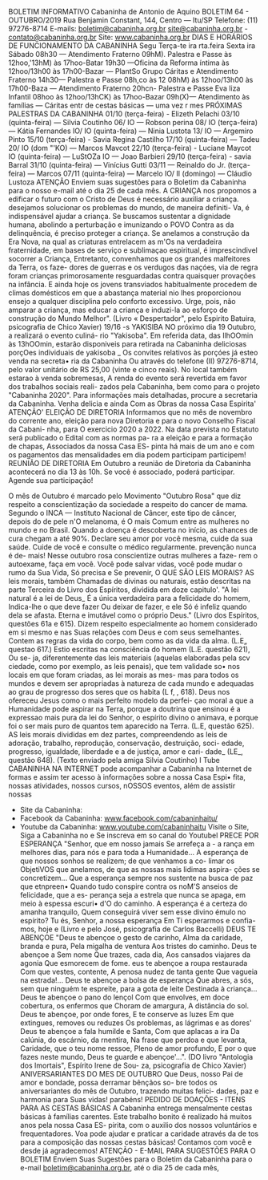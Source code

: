 BOLETIM INFORMATIVO 
Cabaninha de Antonio de Aquino 
BOLETIM 64 - OUTUBRO/2019 
Rua Benjamin Constant, 144, Centro — Itu/SP 
Telefone: (11) 97276-8714 
E-mails: boletim@cabaninha.org.br 
site@cabaninha.org.br - contato@cabaninha.org.br 
Site: www.cabaninha.org.br 
DIAS E HORÁRIOS DE FUNCIONAMENTO DA CABANINHA 
Segu 
Terça-te ira 
rta.feira 
Sexta ira 
Sábado 
08h30 — Atendimento Fraterno 
09hM). Palestra e Passe 
às 12hoo,'13hM) às 17hoo-Batar 
19h30 —Oficina da Reforma íntima 
às 12hoo/13h00 às 17h00-Bazar 
— PlantSo Grupo Cáritas e 
Atendimento Fraterno 
14h30— Palestra e Passe 
08h,co às 12 
08hM) às 12hoo/13h00 às 17h00-Baza 
— Atendimento Fraterno 
20hcn- Palestra e Passe 
Eva liza Infantil 
08hoo às 12hoo/13hCK) às 17hoo-Bazar 
09h(X)— Atendimento às famílias 
— Cáritas 
entr de cestas básicas — uma vez r mes 
PRÓXIMAS PALESTRAS DA CABANINHA 
01/10 (terça-feira) - Elizeth Pelachi 
03/10 (quinta-feira) — Silvia Coutinho 
06/ IO — Robson perina 
08/ IO (terça-feira) — Kátia Fernandes 
IO/ IO (quinta-feira) — Ninia Lustota 
13/ IO — Argemiro Pinto 
15/10 (terça-feira) - Savia Regina Castilho 
17/10 (quinta-feira) — Tadeu 
20/ IO (dom "'KO) — Marcos Mavcot 
22/10 (terça-feira) - Luciane Maycot 
IO (quinta-feira) — LuStOZa 
IO — Joao Barbieri 
29/10 (terça-feira) - savia Barral 
31/10 (quinta-feira) — Vinícius Gutti 
03/11 — Reinaldo do Jr. 
(terça-feira) — Marcos 
07/11 (quinta-feira) — Marcelo 
IO/ II (domingo) — Cláudio Lustoza 
ATENÇÃO Enviem suas sugestões para o Boletim da Cabaninha 
para o nosso e-mail até o dia 25 de 
cada mês. 
A CRIANÇA 
nos propomos a edificar o futuro com o Cristo de Deus é necessário 
auxiliar a criança. 
desejamos solucionar os problemas do mundo, de maneira definiti- 
Va, é indispensável ajudar a criança. 
Se buscamos sustentar a dignidade humana, abolindo a perturbação e 
imunizando o POVO Contra as da delinquência, é preciso 
proteger a criança. 
Se anelamos a construção da Era Nova, na qual as criaturas entrelacem 
as m'Os na verdadeira fraternidade, em bases de serviço e sublimaçao 
espiritual, é imprescindivel socorrer a Criança, 
Entretanto, convenhamos que os grandes malfeitores da Terra, os faze- 
dores de guerras e os verdugos das naçóes, via de regra foram crianças 
primorosamente resguardadas contra quaisquer provações na infância. 
E ainda hoje os jovens transviados habitualmente procedem de climas 
domésticos em que a abastança material nio lhes proporcionou ensejo 
a qualquer disciplina pelo conforto excessivo. 
Urge, pois, não amparar a criança, mas educar a criança e induzi-la ao 
esforço de construção do Mundo Melhor". 
(Livro « Despertador", pelo Espirito Batuira, psicografia de Chico Xavier) 
19/16 -s 
YAKISIBA 
NO próximo dia 19 Outubro, a realizará o evento culiná- 
rio "Yakisoba". Em referida data, das IlhOOmin às 13hOOmin, estarão 
disponiveis para retirada na Cabaninha deliciosas porçOes individuais de 
yakisoba _ Os convites relativos às porçóes já esteo venda na secreta• 
ria da Cabaninha Ou através do telefone (II) 97276-8714, pelo valor 
unitário de RS 25,00 (vinte e cinco reais). No local também estarao à 
venda sobremesas, 
A renda do evento será revertida em favor dos trabalhos sociais reali- 
zados pela Cabaninha, bem como para o projeto "Cabaninha 2020". 
Para informações mais detalhadas, procure a secretaria da Cabaninha. 
Venha delicia e ainda Com as Obras da 
nossa Casa Espirita' 
ATENÇÃO' ELEIÇÃO DE DIRETORIA 
Informamos que no mês de novembro do corrente ano, 
eleição para nova Diretoria e para o novo Conselho Fiscal da Cabani- 
nha, para O exercicio 2020 a 2022. 
Na data prevista no Estatuto será publicado o Edital com as normas pa- 
ra a eleição e para a formação de chapas, Associados da nossa Casa ES- 
pinta há mais de um ano e com os pagamentos das mensalidades em 
dia podem participam participem! 
REUNIÃO DE DIRETORIA 
Em Outubro a reunião de Diretoria da Cabaninha acontecerá no dia 13 
às 10h. Se você é associado, poderá participar. 
Agende sua participação! 

O mês de Outubro é marcado pelo Movimento "Outubro Rosa" 
que diz respeito a conscientização da sociedade a respeito do 
cancer de mama. Segundo o INCA — Instituto Nacional de Câncer, 
este tipo de câncer, depois do de pele n'O melanoma, é O mais 
Comum entre as mulheres no mundo e no Brasil. Quando a doença 
é descoberta no início, as chances de cura chegam a até 90%. 
Declare seu amor por você mesma, cuide da sua saúde. Cuide de 
você e consulte o médico regularmente. prevenção nunca é de- 
mais! Nesse outubro rosa conscientize outras mulheres a faze- 
rem o autoexame, faça em você. Você pode salvar vidas, você 
pode mudar o rumo da Sua Vida, Só precisa e Se 
prevenir, 
O QUE SÃO LEIS MORAIS? 
AS leis morais, também Chamadas de divinas ou naturais, estão 
descritas na parte Terceira do Livro dos Espíritos, dividida em doze 
capitulo'. 
"A lei natural é a lei de Deus_ É a única verdadeira para a felicidade 
do homem, Indica-lhe o que deve fazer Ou deixar de fazer, e ele Só 
é infeliz quando dela se afasta. Eterna e imutável como o próprio 
Deus." (Livro dos Espíritos, questões 61a e 615). 
Dizem respeito especialmente ao homem considerado em si 
mesmo e nas Suas relações com Deus e com seus semelhantes. 
Contem as regras da vida do corpo, bem como as da vida da alma. 
(L.E„ questao 617.) 
Estio escritas na consciência do homem (L.E. questão 621), Ou se- 
ja, diferentemente das leis materiais (aquelas elaboradas pela scv 
ciedade, como por exemplo, as leis penais), que tem validade so• 
nos locais em que foram criadas, as lei morais as mes- 
mas para todos os mundos e devem ser apropriadas à natureza de 
cada mundo e adequadas ao grau de progresso dos seres que os 
habita (L f, , 618). 
Deus nos ofereceu Jesus como o mais perfeito modelo da perfei- 
çao moral a que a Humanidade pode aspirar na Terra, porque a 
doutrina que ensinou é a expressao mais pura da lei do Senhor, o 
espírito divino o animava, e porque foi o ser mais puro de quantos 
tem aparecido na Terra. (L.E, questão 625). 
AS leis morais divididas em dez partes, compreendendo as leis 
de adoração, trabalho, reprodução, conservação, destruição, soci- 
edade, progresso, igualdade, liberdade e a de justiça, amor e cari- 
dade_ (LE_, questão 648). 
(Texto enviado pela amiga Silvia Coutinho) 
I Tube 
CABANINHA NA INTERNET 
pode acompanhar a Cabaninha na Internet de 
formas e assim ter acesso à informações sobre a nossa Casa Espi• 
fita, nossas atividades, nossos cursos, nOSSOS eventos, além de 
assistir nossas 
- Site da Cabaninha: 
- Facebook da Cabaninha: 
www.facebook.com/cabaninhaitu/ 
- Youtube da Cabaninha: 
www.youtube.com/cabaninhaitu 
Visite o Site, Siga a Cabaninha no e Se inscreva em 
so canal do Youtubel 
PRECE POR ESPERANÇA 
"Senhor, que em nosso jamais Se arrefeça a - a 
rança em melhores dias, para nós e para toda a Humanidade... 
A esperança de que nossos sonhos se realizem; de que venhamos a co- 
limar os ObjetiVOS que anelamos, de que as nossas mais lidimas aspira- 
ções se concretizem... 
Que a esperança sempre nos sustente na busca de paz que etnpreen• 
Quando tudo conspire contra os noM'S anseios de felicidade, que a es- 
perança seja a estrela que nunca se apaga, em meio à espessa escuri• 
d'O do caminho. 
A esperança é a certeza do amanha tranquilo, 
Quem conseguirá viver sem esse divino émulo no espírito? 
Tu és, Senhor, a nossa esperança Em Ti esperarmos e confia- 
mos, hoje e (Livro e pelo 
José, psicografia de Carlos Baccelli) 
DEUS TE ABENÇOE 
"Deus te abençoe o gesto de carinho, 
Alma da caridade, branda e pura, 
Pela migalha de ventura 
Aos tristes do caminho. 
Deus te abençoe a Sem nome 
Que trazes, cada dia, 
Aos cansados viajares da agonia 
Que esmorecem de fome. 
eus te abençoe a roupa restaurada 
Com que vestes, contente, 
A penosa nudez de tanta gente 
Que vagueia na estrada!... 
Deus te abençoe a bolsa de esperança 
Que abres, a sós, sem que ninguém te espreite, 
para a gota de leite 
Destinada à criança... 
Deus te abençoe o pano do lençol 
Com que envolves, em doce cobertura, 
os enfermos que Choram de amargura, 
A distância do sol. 
Deus te abençoe, por onde fores, 
E te conserve as luzes 
Em que extingues, removes ou reduzes 
Os problemas, as lágrimas e as dores' 
Deus te abençoe a fala humilde e Santa, 
Com que aplacas a ira 
Da calúnia, do escárnio, da rnentira, 
Na frase que perdoa e que levanta, 
Caridade, que o teu nome ressoe, 
Pleno de amor profundo, 
E por o que fazes neste mundo, 
Deus te guarde e abençoe'...". 
(DO livro "Antologia dos Imortais", Espírito Irene de Sou- 
za, psicografia de Chico Xavier) 
ANIVERSARIANTES DO MES DE OUTUBRO 
Que Deus, nosso Pai de amor e bondade, possa derramar bênçãos so- 
bre todos os aniversariantes do mês de Outubro, trazendo muitas felici- 
dades, paz e harmonia para Suas vidas! parabéns! 
PEDIDO DE DOAÇÕES - ITENS PARA AS CESTAS BÁSICAS 
A Cabaninha entrega mensalmente cestas básicas à famílias carentes. 
Este trabalho bonito é realizado há muitos anos pela nossa Casa ES- 
pirita, com o auxilio dos nossos voluntários e frequentadores. 
Voa pode ajudar e praticar a caridade através da de 
tos para a composição das nossas cestas básicas! 
Contamos com você e desde já agradecemos! 
ATENÇÃO - E-MAIL PARA SUGESTÕES PARA O BOLETIM 
Enviem Suas Sugestões para o Boletim da Cabaninha para o 
e-mail boletim@cabaninha.org.br, até o dia 25 de cada mês, 